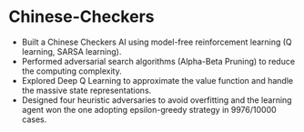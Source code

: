 # Chinese-Checkers
- Built a Chinese Checkers AI using model-free reinforcement learning (Q learning, SARSA learning).
- Performed adversarial search algorithms (Alpha-Beta Pruning) to reduce the computing complexity.
- Explored Deep Q Learning to approximate the value function and handle the massive state representations.
- Designed four heuristic adversaries to avoid overfitting and the learning agent won the one adopting epsilon-greedy strategy in 9976/10000 cases.
